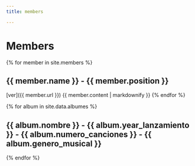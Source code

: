 ```yaml
---
title: members

---
```


# Members


{% for member in site.members %}
  ## {{ member.name }} - {{ member.position }}
  [ver]({{ member.url }}) 
  {{ member.content | markdownify }}
{% endfor %}


{% for album in site.data.albumes %}
  ## {{ album.nombre }} - {{ album.year_lanzamiento }} - {{ album.numero_canciones }} - {{ album.genero_musical }}
{% endfor %}